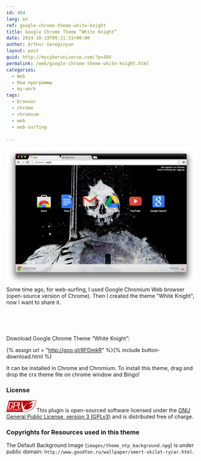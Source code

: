 ```yaml
---
id: 484
lang: en
ref: google-chrome-theme-white-knight
title: Google Chrome Theme “White Knight”
date: 2014-10-19T09:31:31+00:00
author: Arthur Gareginyan
layout: post
guid: http://mycyberuniverse.com/?p=484
permalink: /web/google-chrome-theme-white-knight.html
categories:
  - Web
  - Мои программы
  - my-work
tags:
  - browser
  - chrome
  - chromium
  - web
  - web-surfing

---
```


![White Night](/images/screenshot2-1024x742.png)
Some time ago, for web-surfing, I used Google Chromium Web browser (open-source version of Chrome). Then I created the theme "White Knight", now I want to share it.

<br><br><br>

Download Google Chrome Theme “White Knight”:

{% assign url = "http://goo.gl/8FDmkR" %}{% include button-download.html %}

It can be installed in Chrome and Chromium. To install this theme, drag and drop the crx theme file on chrome window and Bingo!

### License

<img src="/images/gplv3-127x51.png" alt="gplv3" width="80" class="alignleft size-full" />This plugin is open-sourced software licensed under the <a href="http://www.gnu.org/licenses/gpl-3.0.html" title="GPLv3" target="_blank">GNU General Public License, version 3 (GPLv3)</a> and is distributed free of charge.

### Copyrights for Resources used in this theme

The Default Background Image (`images/theme_ntp_background.npg`) is under public domain: `http://www.goodfon.ru/wallpaper/smert-skilet-rycar.html`.
